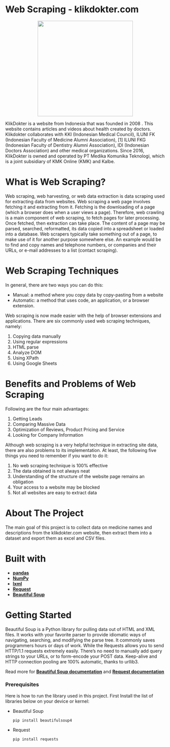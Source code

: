 # Web Scraping - klikdokter.com
<p align="center">
  <img width="300" height="300" src="https://asset-cdn.medkomtek.com/revamp/static/images/logo/logo-512.png">
</p>
KlikDokter is a website from Indonesia that was founded in 2008 . This website contains articles and videos about health created by doctors. Klikdokter collaborates with KKI (Indonesian Medical Council), ILUNI FK (Indonesian Faculty of Medicine Alumni Association), [1] ILUNI FKG (Indonesian Faculty of Dentistry Alumni Association), IDI (Indonesian Doctors Association) and other medical organizations. Since 2016, KlikDokter is owned and operated by PT Medika Komunika Teknologi, which is a joint subsidiary of KMK Online (KMK) and Kalbe.

# What is Web Scraping?
Web scraping, web harvesting, or web data extraction is data scraping used for extracting data from websites. Web scraping a web page involves fetching it and extracting from it. Fetching is the downloading of a page (which a browser does when a user views a page). Therefore, web crawling is a main component of web scraping, to fetch pages for later processing. Once fetched, then extraction can take place. The content of a page may be parsed, searched, reformatted, its data copied into a spreadsheet or loaded into a database. Web scrapers typically take something out of a page, to make use of it for another purpose somewhere else. An example would be to find and copy names and telephone numbers, or companies and their URLs, or e-mail addresses to a list (contact scraping).

# Web Scraping Techniques
In general, there are two ways you can do this:
- Manual: a method where you copy data by copy-pasting from a website
- Automatic: a method that uses code, an application, or a browser extension.

Web scraping is now made easier with the help of browser extensions and applications. There are six commonly used web scraping techniques, namely:
1. Copying data manually
2. Using regular expressions
3. HTML parse
4. Analyze DOM
5. Using XPath
6. Using Google Sheets

# Benefits and Problems of Web Scraping
Following are the four main advantages:
1. Getting Leads
2. Comparing Massive Data
3. Optimization of Reviews, Product Pricing and Service
4. Looking for Company Information

Although web scraping is a very helpful technique in extracting site data, there are also problems to its implementation. At least, the following five things you need to remember if you want to do it:
1. No web scraping technique is 100% effective
1. The data obtained is not always neat
1. Understanding of the structure of the website page remains an obligation
1. Your access to a website may be blocked
1. Not all websites are easy to extract data

# About The Project
The main goal of this project is to collect data on medicine names and descriptions from the klikdokter.com website, then extract them into a dataset and export them as excel and CSV files.

# Built with
- [**pandas**](https://pandas.pydata.org/)
- [**NumPy**](https://numpy.org/)
- [**lxml**](https://lxml.de/)
- [**Request**](https://docs.python-requests.org/en/latest/)
- [**Beautiful Soup**](https://beautiful-soup-4.readthedocs.io/en/latest/)

# Getting Started
Beautiful Soup is a Python library for pulling data out of HTML and XML files. It works with your favorite parser to provide idiomatic ways of navigating, searching, and modifying the parse tree. It commonly saves programmers hours or days of work. While the Requests allows you to send HTTP/1.1 requests extremely easily. There’s no need to manually add query strings to your URLs, or to form-encode your POST data. Keep-alive and HTTP connection pooling are 100% automatic, thanks to urllib3.

Read more for [**Beautiful Soup documentation**](https://beautiful-soup-4.readthedocs.io/en/latest/) and [**Request documentation**](https://docs.python-requests.org/en/latest/)
### **Prerequisites**
Here is how to run the library used in this project. First Install the list of libraries below on your device or kernel:
- Beautiful Soup <br>
  ```
  pip install beautifulsoup4
  ```
- Request <br>
  ```
  pip install requests
  ```
